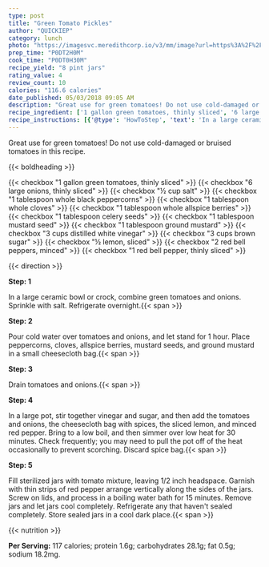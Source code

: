```yaml
---
type: post
title: "Green Tomato Pickles"
author: "QUICKIEP"
category: lunch
photo: "https://imagesvc.meredithcorp.io/v3/mm/image?url=https%3A%2F%2Fimages.media-allrecipes.com%2Fuserphotos%2F53023.jpg"
prep_time: "P0DT2H0M"
cook_time: "P0DT0H30M"
recipe_yield: "8 pint jars"
rating_value: 4
review_count: 10
calories: "116.6 calories"
date_published: 05/03/2018 09:05 AM
description: "Great use for green tomatoes! Do not use cold-damaged or bruised tomatoes in this recipe."
recipe_ingredient: ['1 gallon green tomatoes, thinly sliced', '6 large onions, thinly sliced', '½ cup salt', '1 tablespoon whole black peppercorns', '1 tablespoon whole cloves', '1 tablespoon whole allspice berries', '1 tablespoon celery seeds', '1 tablespoon mustard seed', '1 tablespoon ground mustard', '3 cups distilled white vinegar', '3 cups brown sugar', '½ lemon, sliced', '2 red bell peppers, minced', '1 red bell pepper, thinly sliced']
recipe_instructions: [{'@type': 'HowToStep', 'text': 'In a large ceramic bowl or crock, combine green tomatoes and onions. Sprinkle with salt. Refrigerate overnight.\n'}, {'@type': 'HowToStep', 'text': 'Pour cold water over tomatoes and onions, and let stand for 1 hour. Place peppercorns, cloves, allspice berries, mustard seeds, and ground mustard in a small cheesecloth bag.\n'}, {'@type': 'HowToStep', 'text': 'Drain tomatoes and onions.\n'}, {'@type': 'HowToStep', 'text': 'In a large pot, stir together vinegar and sugar, and then add the tomatoes and onions, the cheesecloth bag with spices, the sliced lemon, and minced red pepper. Bring to a low boil, and then simmer over low heat for 30 minutes. Check frequently; you may need to pull the pot off of the heat occasionally to prevent scorching. Discard spice bag.\n'}, {'@type': 'HowToStep', 'text': "Fill sterilized jars with tomato mixture, leaving 1/2 inch headspace. Garnish with thin strips of red pepper arrange vertically along the sides of the jars. Screw on lids, and process in a boiling water bath for 15 minutes. Remove jars and let jars cool completely. Refrigerate any that haven't sealed completely. Store sealed jars in a cool dark place.\n"}]
---
```


Great use for green tomatoes! Do not use cold-damaged or bruised tomatoes in this recipe. 

{{< boldheading >}}

{{< checkbox "1 gallon green tomatoes, thinly sliced" >}}
{{< checkbox "6 large onions, thinly sliced" >}}
{{< checkbox "½ cup salt" >}}
{{< checkbox "1 tablespoon whole black peppercorns" >}}
{{< checkbox "1 tablespoon whole cloves" >}}
{{< checkbox "1 tablespoon whole allspice berries" >}}
{{< checkbox "1 tablespoon celery seeds" >}}
{{< checkbox "1 tablespoon mustard seed" >}}
{{< checkbox "1 tablespoon ground mustard" >}}
{{< checkbox "3 cups distilled white vinegar" >}}
{{< checkbox "3 cups brown sugar" >}}
{{< checkbox "½  lemon, sliced" >}}
{{< checkbox "2  red bell peppers, minced" >}}
{{< checkbox "1  red bell pepper, thinly sliced" >}}


{{< direction >}}

**Step: 1**

In a large ceramic bowl or crock, combine green tomatoes and onions. Sprinkle with salt. Refrigerate overnight.{{< span >}}

**Step: 2**

Pour cold water over tomatoes and onions, and let stand for 1 hour. Place peppercorns, cloves, allspice berries, mustard seeds, and ground mustard in a small cheesecloth bag.{{< span >}}

**Step: 3**

Drain tomatoes and onions.{{< span >}}

**Step: 4**

In a large pot, stir together vinegar and sugar, and then add the tomatoes and onions, the cheesecloth bag with spices, the sliced lemon, and minced red pepper. Bring to a low boil, and then simmer over low heat for 30 minutes. Check frequently; you may need to pull the pot off of the heat occasionally to prevent scorching. Discard spice bag.{{< span >}}

**Step: 5**

Fill sterilized jars with tomato mixture, leaving 1/2 inch headspace. Garnish with thin strips of red pepper arrange vertically along the sides of the jars. Screw on lids, and process in a boiling water bath for 15 minutes. Remove jars and let jars cool completely. Refrigerate any that haven't sealed completely. Store sealed jars in a cool dark place.{{< span >}}

{{< nutrition >}}

**Per Serving:** 117 calories; protein 1.6g; carbohydrates 28.1g; fat 0.5g; sodium 18.2mg.